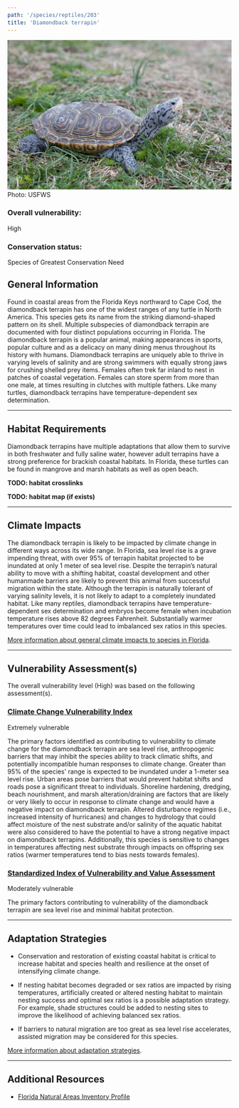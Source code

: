 ```yaml
---
path: '/species/reptiles/203'
title: 'Diamondback terrapin'
---
```


<content-header icon="turtles" title="Diamondback terrapin" subtitle="Malaclemys terrapin"></content-header>

<div id="TopSection">

<div class="header-photo"><img src="203.jpg" alt="Photo for Diamondback terrapin"/>
<figcaption>Photo: USFWS</figcaption></div>

<div>

### Overall vulnerability:

<div class="vulnerability vulnerability-high">High</div>

### Conservation status:

Species of Greatest Conservation Need

</div>
</div>

## General Information

Found in coastal areas from the Florida Keys northward to Cape Cod, the diamondback terrapin has one of the widest ranges of any turtle in North America.  This species gets its name from the striking diamond-shaped pattern on its shell.  Multiple subspecies of diamondback terrapin are documented with four distinct populations occurring in Florida.  The diamondback terrapin is a popular animal, making appearances in sports, popular culture and as a delicacy on many dining menus throughout its history with humans.  Diamondback terrapins are uniquely able to thrive in varying levels of salinity and are strong swimmers with equally strong jaws for crushing shelled prey items.  Females often trek far inland to nest in patches of coastal vegetation.  Females can store sperm from more than one male, at times resulting in clutches with multiple fathers.  Like many turtles, diamondback terrapins have temperature-dependent sex determination.

<hr />

## Habitat Requirements



Diamondback terrapins have multiple adaptations that allow them to survive in both freshwater and fully saline water, however adult terrapins have a strong preference for brackish coastal habitats.  In Florida, these turtles can be found in mangrove and marsh habitats as well as open beach.

**TODO: habitat crosslinks**

**TODO: habitat map (if exists)**

<hr />

## Climate Impacts

The diamondback terrapin is likely to be impacted by climate change in different ways across its wide range.  In Florida, sea level rise is a grave impending threat, with over 95% of terrapin habitat projected to be inundated at only 1 meter of sea level rise.  Despite the terrapin’s natural ability to move with a shifting habitat, coastal development and other humanmade barriers are likely to prevent this animal from successful migration within the state.  Although the terrapin is naturally tolerant of varying salinity levels, it is not likely to adapt to a completely inundated habitat.  Like many reptiles, diamondback terrapins have temperature-dependent sex determination and embryos become female when incubation temperature rises above 82 degrees Fahrenheit.   Substantially warmer temperatures over time could lead to imbalanced sex ratios in this species.

[More information about general climate impacts to species in Florida](/impacts/species).



<hr />

## Vulnerability Assessment(s)

The overall vulnerability level (High) was based on the following assessment(s).
#### 
<div class="vulnerability-header">
<h3><a href="/impacts/vulnerability/ccvi">Climate Change Vulnerability Index</a></h3>
<div class="vulnerability vulnerability-extreme">Extremely vulnerable</div>
</div> 

The primary factors identified as contributing to vulnerability to climate change for the diamondback terrapin are sea level rise, anthropogenic barriers that may inhibit the species ability to track climatic shifts, and potentially incompatible human responses to climate change.   Greater than 95%  of the species' range is expected to be inundated under a 1-meter sea level rise.  Urban areas pose barriers that would prevent habitat shifts and roads pose a significant threat to individuals.  Shoreline hardening, dredging, beach nourishment, and marsh alteration/draining are factors that are likely or very likely to occur in response to climate change and would have a negative impact on diamondback terrapin.  Altered disturbance regimes (i.e., increased intensity of hurricanes) and changes to hydrology that could affect moisture of the nest substrate and/or salinity of the aquatic habitat were also considered to have the potential to have a strong negative impact on diamondback terrapins.  Additionally, this species is sensitive to changes in temperatures affecting nest substrate through impacts on offspring sex ratios (warmer temperatures tend to bias nests towards females).

#### 
<div class="vulnerability-header">
<h3><a href="/impacts/vulnerability/sivva/species">Standardized Index of Vulnerability and Value Assessment</a></h3>
<div class="vulnerability vulnerability-moderate">Moderately vulnerable</div>
</div> 

The primary factors contributing to vulnerability of the diamondback terrapin are sea level rise and minimal habitat protection.


<hr />

## Adaptation Strategies

- Conservation and restoration of existing coastal habitat is critical to increase habitat and species health and resilience at the onset of intensifying climate change.

- If nesting habitat becomes degraded or sex ratios are impacted by rising temperatures, artificially created or altered nesting habitat to maintain nesting success and optimal sex ratios is a possible adaptation strategy.  For example, shade structures could be added to nesting sites to improve the likelihood of achieving balanced sex ratios.

- If barriers to natural migration are too great as sea level rise accelerates, assisted migration may be considered for this species.

[More information about adaptation strategies](/strategies).

<hr />


## Additional Resources

- [Florida Natural Areas Inventory Profile](http://www.fnai.org/FieldGuide/pdf/Malaclemys_terrapin.PDF)
